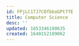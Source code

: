 ```yaml
---
id: FPjLC17J7C0fbboGPt7fE
title: Computer Science
desc: ''
updated: 1653346180635
created: 1640152189062
---
```


